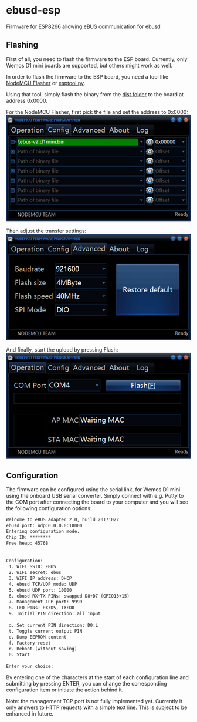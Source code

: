 # ebusd-esp
Firmware for ESP8266 allowing eBUS communication for ebusd

## Flashing
First of all, you need to flash the firmware to the ESP board. Currently, only Wemos D1 mini boards are supported, but others might work as well.

In order to flash the firmware to the ESP board, you need a tool like [NodeMCU Flasher](https://nodemcu.readthedocs.io/en/master/en/flash/#nodemcu-flasher) or [esptool.py](https://nodemcu.readthedocs.io/en/master/en/flash/#esptoolpy).

Using that tool, simply flash the binary from the [dist folder](https://github.com/john30/ebusd-esp/tree/master/dist) to the board at address 0x0000.

For the NodeMCU Flasher, first pick the file and set the address to 0x0000:  
![pick file](flashco.png)

Then adjust the transfer settings:  
![transfer](flashad.png)

And finally, start the upload by pressing Flash:  
![flash](flashop.png)

## Configuration
The firmware can be configured using the serial link, for Wemos D1 mini using the onboard USB serial converter. Simply connect with e.g. Putty to the COM port after connecting the board to your computer and you will see the following configuration options:

```
Welcome to eBUS adapter 2.0, build 20171022
ebusd port: udp:0.0.0.0:10000
Entering configuration mode.
Chip ID: ********
Free heap: 45768


Configuration:
 1. WIFI SSID: EBUS
 2. WIFI secret: ebus
 3. WIFI IP address: DHCP
 4. ebusd TCP/UDP mode: UDP
 5. ebusd UDP port: 10000
 6. ebusd RX+TX PINs: swapped D8+D7 (GPIO13+15)
 7. Management TCP port: 9999
 8. LED PINs: RX:D5, TX:D0
 9. Initial PIN direction: all input

 d. Set current PIN direction: D0:L
 t. Toggle current output PIN
 e. Dump EEPROM content
 f. Factory reset
 r. Reboot (without saving)
 0. Start

Enter your choice:
```

By entering one of the characters at the start of each configuration line and submitting by pressing ENTER, you can change the corresponding configuration item or initiate the action behind it.

Note: the management TCP port is not fully implemented yet. Currently it only answers to HTTP requests with a simple text line. This is subject to be enhanced in future.
